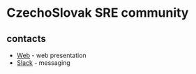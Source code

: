 # CzechoSlovak SRE community

## contacts

* [Web](https://czsk-sre.github.io) - web presentation
* [Slack](https://czsk-sre-community.slack.com) - messaging
